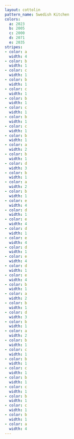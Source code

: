 ```yaml
---
layout: cottolin
pattern_name: Swedish Kitchen
colors:
  a: 2023
  b: 2005
  c: 2000
  d: 2071
  e: 2035
stripes:
- color: a
  width: 4
- color: b
  width: 1
- color: c
  width: 1
- color: b
  width: 1
- color: c
  width: 1
- color: b
  width: 1
- color: c
  width: 1
- color: b
  width: 1
- color: c
  width: 1
- color: b
  width: 1
- color: a
  width: 2
- color: b
  width: 1
- color: d
  width: 3
- color: b
  width: 1
- color: a
  width: 2
- color: b
  width: 1
- color: e
  width: 4
- color: d
  width: 1
- color: e
  width: 4
- color: d
  width: 1
- color: e
  width: 4
- color: d
  width: 1
- color: e
  width: 4
- color: d
  width: 1
- color: e
  width: 4
- color: b
  width: 1
- color: a
  width: 2
- color: b
  width: 1
- color: d
  width: 3
- color: b
  width: 1
- color: a
  width: 2
- color: b
  width: 1
- color: c
  width: 1
- color: b
  width: 1
- color: c
  width: 1
- color: b
  width: 1
- color: c
  width: 1
- color: b
  width: 1
- color: c
  width: 1
- color: b
  width: 1
- color: a
  width: 4
---
```

